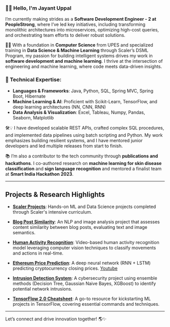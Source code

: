 ### 👋🏽 Hello, I'm Jayant Uppal

I’m currently making strides as a **Software Development Engineer - 2 at PeopleStrong**, where I’ve led key initiatives, including transforming monolithic architectures into microservices, optimizing high-cost queries, and orchestrating team efforts to deliver robust solutions.

🚀✨ With a foundation in **Computer Science** from UPES and specialized training in **Data Science & Machine Learning** through Scaler’s DSML Program, my passion for building intelligent systems drives my work in **software development and machine learning**. I thrive at the intersection of engineering and machine learning, where code meets data-driven insights.

### 🧠 Technical Expertise:
- **Languages & Frameworks**: Java, Python, SQL, Spring MVC, Spring Boot, Hibernate
- **Machine Learning & AI**: Proficient with Scikit-Learn, TensorFlow, and deep learning architectures (NN, CNN, RNN)
- **Data Analysis & Visualization**: Excel, Tableau, Numpy, Pandas, Seaborn, Matplotlib

🛠️💡 I have developed scalable REST APIs, crafted complex SQL procedures, and implemented data pipelines using batch scripting and Python. My work emphasizes building resilient systems, and I have mentored junior developers and led multiple releases from start to finish.

📚 I’m also a contributor to the tech community through **publications and hackathons**. I co-authored research on **machine learning for skin disease classification** and **sign language recognition** and mentored a finalist team at **Smart India Hackathon 2023**.

---

## Projects & Research Highlights

- **[Scaler Projects](https://github.com/JayantUppal/Scaler-Projects)**: Hands-on ML and Data Science projects completed through Scaler's intensive curriculum.

- **[Blog Post Similarity](https://github.com/JayantUppal/Infinity/tree/master/AlphaAI/Blog-Post-Similarity)**: An NLP and image analysis project that assesses content similarity between blog posts, evaluating text and image semantics.

- **[Human Activity Recognition](https://github.com/JayantUppal/Infinity/tree/master/AlphaAI/Human-Activity-Recognition)**: Video-based human activity recognition model leveraging computer vision techniques to classify movements and actions in real-time.

- **[Ethereum Price Prediction](https://github.com/JayantUppal/Infinity/blob/master/Data%20Science/Task-6)**: A deep neural network (RNN + LSTM) predicting cryptocurrency closing prices. [Youtube](https://www.youtube.com/watch?v=QkYd4D4Oa60)

- **[Intrusion Detection System](https://github.com/JayantUppal/Intrusion-Detection-System)**: A cybersecurity project using ensemble methods (Decision Tree, Gaussian Naive Bayes, XGBoost) to identify potential network intrusions.

- **[TensorFlow 2.0 Cheatsheet](https://www.linkedin.com/posts/jayant-uppal_tensorflow-20-cheat-sheet-activity-6783846318893879297-brD1)**: A go-to resource for kickstarting ML projects in TensorFlow, covering essential commands and techniques.

---

Let’s connect and drive innovation together! 🌎✨
